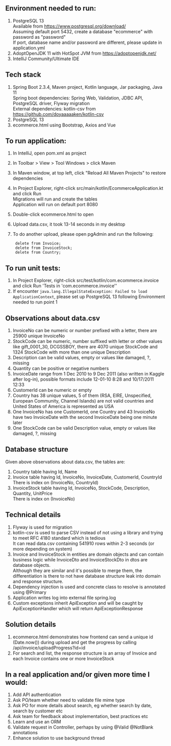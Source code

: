 
## Environment needed to run:  
1. PostgreSQL 13    
Available from https://www.postgresql.org/download/    
Assuming default port 5432, create a database "ecommerce" with password as "password"    
If port, database name and/or password are different, please update in application.yml    
2. AdoptOpenJDK 11 with HotSpot JVM from https://adoptopenjdk.net/  
3. IntelliJ Community/Ultimate IDE   

## Tech stack  
1. Spring Boot 2.3.4, Maven project, Kotlin language, Jar packaging, Java 11    
Spring boot dependencies: Spring Web, Validation, JDBC API, PostgreSQL driver, Flyway migration    
External dependencies: kotlin-csv from https://github.com/doyaaaaaken/kotlin-csv  
2. PostgreSQL 13  
3. ecommerce.html using Bootstrap, Axios and Vue  
  
## To run application:  
1. In IntelliJ, open pom.xml as project  
2. In Toolbar > View > Tool Windows > click Maven
3. In Maven window, at top left, click "Reload All Maven Projects" to restore dependencies  
4. In Project Explorer, right-click src/main/kotlin/EcommerceApplication.kt and click Run    
Migrations will run and create the tables  
Application will run on default port 8080  
6. Double-click ecommerce.html to open  
7. Upload data.csv, it took 13-14 seconds in my desktop  
8. To do another upload, please open pgAdmin and run the following:  

		delete from Invoice;    
		delete from InvoiceStock;    
		delete from Country;    

  
## To run unit tests:  
1. In Project Explorer, right-click src/test/kotlin/com.ecommerce.invoice and click Run 'Tests in 'com.ecommerce.invoice''
2. If encounter `java.lang.IllegalStateException: Failed to load ApplicationContext`, please set up PostgreSQL 13 following Environment needed to run point 1
  
## Observations about data.csv  
1. InvoiceNo can be numeric or number prefixed with a letter, there are 25900 unique InvoiceNo  
2. StockCode can be numeric, number suffixed with letter or other values like gift_0001_30, DCGSSBOY, there are 4070 unique StockCode and 1324 StockCode with more than one unique Description  
3. Description can be valid values, empty or values like damaged, ?, missing  
4. Quantity can be positive or negative numbers  
5. InvoiceDate range from 1 Dec 2010 to 9 Dec 2011 (also written in Kaggle after log-in), possible formats include 12-01-10 8:28 and 10/17/2011 12:33  
6. CustomerId can be numeric or empty  
7. Country has 38 unique values, 5 of them (RSA, EIRE, Unspecified, European Community, Channel Islands) are not valid countries and United States of America is represented as USA  
8. One InvoiceNo has one CustomerId, one Country and 43 InvoiceNo have two InvoiceDate with the second InvoiceDate being one minute later  
9. One StockCode can be valid Description value, empty or values like damaged, ?, missing  
  
## Database structure  
Given above observations about data.csv, the tables are:  
1. Country table having Id, Name  
2. Invoice table having Id, InvoiceNo, InvoiceDate, CustomerId, CountryId    
There is index on (InvoiceNo, CountryId)  
3. InvoiceStock table having Id, InvoiceNo, StockCode, Description, Quantity, UnitPrice    
There is index on (InvoiceNo)  
  
## Technical details  
1. Flyway is used for migration   
2. kotlin-csv is used to parse CSV instead of not using a library and trying to meet RFC 4180 standard which is tedious    
It can read data.csv containing 541910 rows within 2-3 seconds (or more depending on system)  
3. Invoice and InvoiceStock in entities are domain objects and can contain business logic while InvoiceDto and InvoiceStockDto in dtos are database objects.    
Although they are similar and it's possible to merge them, the differentiation is there to not have database structure leak into domain and response structure.  
4. Dependency injection is used and concrete class to resolve is annotated using @Primary  
5. Application writes log into external file spring.log  
6. Custom exceptions inherit ApiException and will be caught by ApiExceptionHandler which will return ApiExceptionResponse  
  
## Solution details  
1. ecommerce.html demonstrates how frontend can send a unique id (Date.now()) during upload and get the progress by calling /api/invoice/uploadProgress?id=id  
2. For search and list, the response structure is an array of Invoice and each Invoice contains one or more InvoiceStock  
  
## In a real application and/or given more time I would:  
1. Add API authentication  
2. Ask PO/team whether need to validate file mime type  
3. Ask PO for more details about search, eg whether search by date, search by customer etc  
4. Ask team for feedback about implementation, best practices etc  
5. Learn and use an ORM  
6. Validate request in Controller, perhaps by using @Valid @NotBlank annotations  
7. Enhance solution to use background thread
